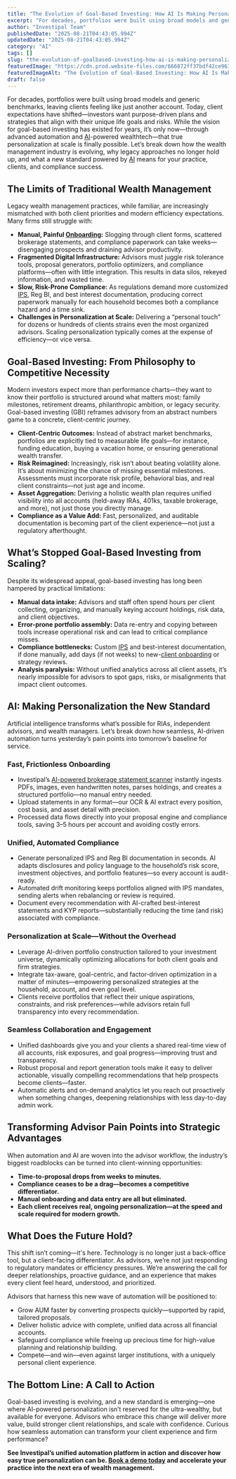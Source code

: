 ```yaml
---
title: "The Evolution of Goal-Based Investing: How AI Is Making Personalization the New Standard in Wealth Management"
excerpt: "For decades, portfolios were built using broad models and generic benchmarks, leaving clients feeling like just another account."
author: "Investipal Team"
publishedDate: "2025-08-21T04:43:05.994Z"
updatedDate: "2025-08-21T04:43:05.994Z"
category: "AI"
tags: []
slug: "the-evolution-of-goalbased-investing-how-ai-is-making-personalization-the-new-standard-in-wealth-management"
featuredImage: "https://cdn.prod.website-files.com/666872ff37bdf42ce9637d77/68a2c6404c5755bc853ce0fd_pexels-photo-6771900.jpeg"
featuredImageAlt: "The Evolution of Goal-Based Investing: How AI Is Making Personalization the New Standard in Wealth Management"
draft: false
---
```

<p>For decades, portfolios were built using broad models and generic benchmarks, leaving clients feeling like just another account. Today, client expectations have shifted—investors want purpose-driven plans and strategies that align with their unique life goals and risks. While the vision for goal-based investing has existed for years, it’s only now—through advanced automation and <a href="/blog/ai">AI</a>-powered wealthtech—that true personalization at scale is finally possible. Let’s break down how the wealth management industry is evolving, why legacy approaches no longer hold up, and what a new standard powered by <a href="/blog/ai">AI</a> means for your practice, clients, and compliance success.</p>

<h2>The Limits of Traditional Wealth Management</h2>
<p>Legacy wealth management practices, while familiar, are increasingly mismatched with both client priorities and modern efficiency expectations. Many firms still struggle with:</p>
<ul>
<li><strong>Manual, Painful <a href="/blog/onboarding">Onboarding</a>:</strong> Slogging through client forms, scattered brokerage statements, and compliance paperwork can take weeks—disengaging prospects and draining advisor productivity.</li>
<li><strong>Fragmented Digital Infrastructure:</strong> Advisors must juggle risk tolerance tools, proposal generators, portfolio optimizers, and compliance platforms—often with little integration. This results in data silos, rekeyed information, and wasted time.</li>
<li><strong>Slow, Risk-Prone Compliance:</strong> As regulations demand more customized <a href="/features/investment-policy-statements">IPS</a>, Reg BI, and best interest documentation, producing correct paperwork manually for each household becomes both a compliance hazard and a time sink.</li>
<li><strong>Challenges in Personalization at Scale:</strong> Delivering a “personal touch” for dozens or hundreds of clients strains even the most organized advisors. Scaling personalization typically comes at the expense of efficiency—or vice versa.</li>
</ul>

<h2>Goal-Based Investing: From Philosophy to Competitive Necessity</h2>
<p>Modern investors expect more than performance charts—they want to know their portfolio is structured around what matters most: family milestones, retirement dreams, philanthropic ambition, or legacy security. Goal-based investing (GBI) reframes advisory from an abstract numbers game to a concrete, client-centric journey.</p>
<ul>
<li><strong>Client-Centric Outcomes:</strong> Instead of abstract market benchmarks, portfolios are explicitly tied to measurable life goals—for instance, funding education, buying a vacation home, or ensuring generational wealth transfer.</li>
<li><strong>Risk Reimagined:</strong> Increasingly, risk isn’t about beating volatility alone. It’s about minimizing the chance of missing essential milestones. Assessments must incorporate risk profile, behavioral bias, and real client constraints—not just age and income.</li>
<li><strong>Asset Aggregation:</strong> Deriving a holistic wealth plan requires unified visibility into all accounts (held-away IRAs, 401ks, taxable brokerage, and more), not just those you directly manage.</li>
<li><strong>Compliance as a Value Add:</strong> Fast, personalized, and auditable documentation is becoming part of the client experience—not just a regulatory afterthought.</li>
</ul>

<h2>What’s Stopped Goal-Based Investing from Scaling?</h2>
<p>Despite its widespread appeal, goal-based investing has long been hampered by practical limitations:</p>
<ul>
<li><strong>Manual data intake:</strong> Advisors and staff often spend hours per client collecting, organizing, and manually keying account holdings, risk data, and client objectives.</li>
<li><strong>Error-prone portfolio assembly:</strong> Data re-entry and copying between tools increase operational risk and can lead to critical compliance misses.</li>
<li><strong>Compliance bottlenecks:</strong> Custom <a href="/features/investment-policy-statements">IPS</a> and best-interest documentation, if done manually, add days (if not weeks) to new-<a href="/features/client-acquisition">client onboarding</a> or strategy reviews.</li>
<li><strong>Analysis paralysis:</strong> Without unified analytics across all client assets, it’s nearly impossible for advisors to spot gaps, risks, or misalignments that impact client outcomes.</li>
</ul>

<h2>AI: Making Personalization the New Standard</h2>
<p>Artificial intelligence transforms what’s possible for RIAs, independent advisors, and wealth managers. Let’s break down how seamless, AI-driven automation turns yesterday’s pain points into tomorrow’s baseline for service.</p>

<h3>Fast, Frictionless Onboarding</h3>
<ul>
<li>Investipal’s <a href="/book-a-demo">AI-powered brokerage statement scanner</a> instantly ingests PDFs, images, even handwritten notes, parses holdings, and creates a structured portfolio—no manual entry needed.</li>
<li>Upload statements in any format—our OCR & AI extract every position, cost basis, and asset detail with precision.</li>
<li>Processed data flows directly into your proposal engine and compliance tools, saving 3–5 hours per account and avoiding costly errors.</li>
</ul>

<h3>Unified, Automated Compliance</h3>
<ul>
<li>Generate personalized IPS and Reg BI documentation in seconds. AI adapts disclosures and policy language to the household’s risk score, investment objectives, and portfolio features—so every account is audit-ready.</li>
<li>Automated drift monitoring keeps portfolios aligned with IPS mandates, sending alerts when rebalancing or review is required.</li>
<li>Document every recommendation with AI-crafted best-interest statements and KYP reports—substantially reducing the time (and risk) associated with compliance.</li>
</ul>

<h3>Personalization at Scale—Without the Overhead</h3>
<ul>
<li>Leverage AI-driven portfolio construction tailored to your investment universe, dynamically optimizing allocations for both client goals and firm strategies.</li>
<li>Integrate tax-aware, goal-centric, and factor-driven optimization in a matter of minutes—empowering personalized strategies at the household, account, and even goal level.</li>
<li>Clients receive portfolios that reflect their unique aspirations, constraints, and risk preferences—while advisors retain full transparency into every recommendation.</li>
</ul>

<h3>Seamless Collaboration and Engagement</h3>
<ul>
<li>Unified dashboards give you and your clients a shared real-time view of all accounts, risk exposures, and goal progress—improving trust and transparency.</li>
<li>Robust proposal and report generation tools make it easy to deliver actionable, visually compelling recommendations that help prospects become clients—faster.</li>
<li>Automatic alerts and on-demand analytics let you reach out proactively when something changes, deepening relationships with less day-to-day admin work.</li>
</ul>

<h2>Transforming Advisor Pain Points into Strategic Advantages</h2>
<p>When automation and AI are woven into the advisor workflow, the industry’s biggest roadblocks can be turned into client-winning opportunities:</p>
<ul>
<li><strong>Time-to-proposal drops from weeks to minutes.</strong></li>
<li><strong>Compliance ceases to be a drag—becomes a competitive differentiator.</strong></li>
<li><strong>Manual onboarding and data entry are all but eliminated.</strong></li>
<li><strong>Each client receives real, ongoing personalization—at the speed and scale required for modern growth.</strong></li>
</ul>

<h2>What Does the Future Hold?</h2>
<p>This shift isn’t coming—it's here. Technology is no longer just a back-office tool, but a client-facing differentiator. As advisors, we’re not just responding to regulatory mandates or efficiency pressures. We’re answering the call for deeper relationships, proactive guidance, and an experience that makes every client feel heard, understood, and prioritized.</p>
<p>Advisors that harness this new wave of automation will be positioned to:</p>
<ul>
<li>Grow AUM faster by converting prospects quickly—supported by rapid, tailored proposals.</li>
<li>Deliver holistic advice with complete, unified data across all financial accounts.</li>
<li>Safeguard compliance while freeing up precious time for high-value planning and relationship building.</li>
<li>Compete—and win—even against larger institutions, with a uniquely personal client experience.</li>
</ul>

<h2>The Bottom Line: A Call to Action</h2>
<p>Goal-based investing is evolving, and a new standard is emerging—one where AI-powered personalization isn’t reserved for the ultra-wealthy, but available for everyone. Advisors who embrace this change will deliver more value, build stronger client relationships, and scale with confidence. Curious how seamless automation can transform your client experience and firm performance?</p>
<p><strong>See Investipal’s unified automation platform in action and discover how easy true personalization can be. <a href="/book-a-demo">Book a demo today</a> and accelerate your practice into the next era of wealth management.</strong></p>
